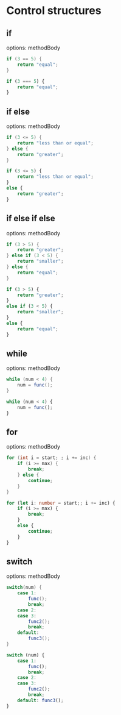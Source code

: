 # Control structures

## if
options: methodBody
```java
if (3 == 5) {
    return "equal";
}
```
```typescript
if (3 === 5) {
    return "equal";
}
```

## if else
options: methodBody
```java
if (3 <= 5) {
    return "less than or equal";
} else {
    return "greater";
}
```
```typescript
if (3 <= 5) {
    return "less than or equal";
}
else {
    return "greater";
}
```

## if else if else
options: methodBody
```java
if (3 > 5) {
    return "greater";
} else if (3 < 5) {
    return "smaller";
} else {
    return "equal";
}
```
```typescript
if (3 > 5) {
    return "greater";
}
else if (3 < 5) {
    return "smaller";
}
else {
    return "equal";
}
```

## while
options: methodBody
```java
while (num < 4) {
    num = func();
}
```
```typescript
while (num < 4) {
    num = func();
}
```

## for
options: methodBody
```java
for (int i = start; ; i += inc) {
    if (i >= max) {
        break;
    } else {
        continue;
    }
}
```
```typescript
for (let i: number = start;; i += inc) {
    if (i >= max) {
        break;
    }
    else {
        continue;
    }
}
```

## switch
options: methodBody
```java
switch(num) {
    case 1:
        func();
        break;
    case 2:
    case 3:
        func2();
        break;
    default:
        func3();
}
```
```typescript
switch (num) {
    case 1:
        func();
        break;
    case 2:
    case 3:
        func2();
        break;
    default: func3();
}
```
